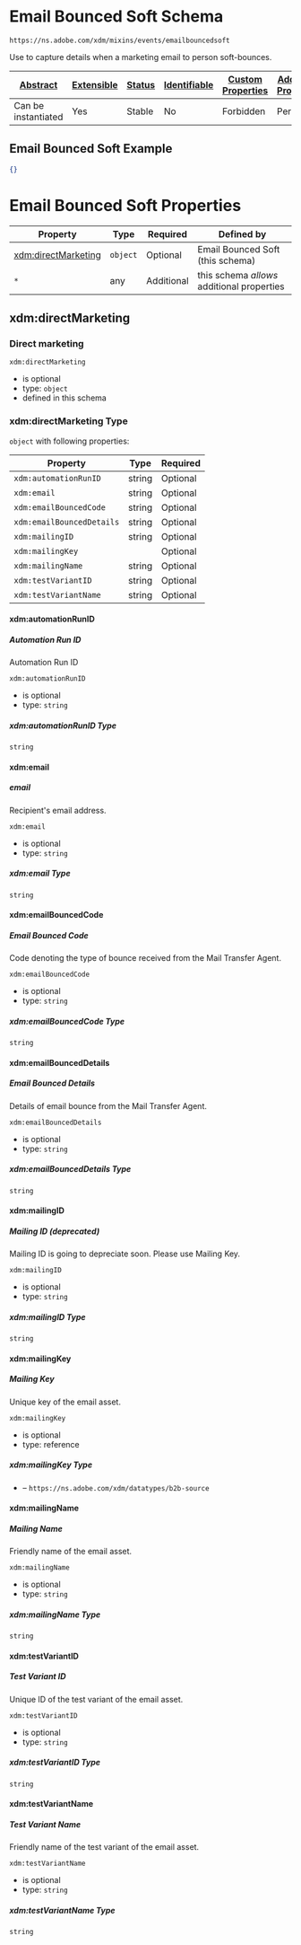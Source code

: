 
# Email Bounced Soft Schema

```
https://ns.adobe.com/xdm/mixins/events/emailbouncedsoft
```

Use to capture details when a marketing email to person soft-bounces.

| [Abstract](../../../../abstract.md) | [Extensible](../../../../extensions.md) | [Status](../../../../status.md) | [Identifiable](../../../../id.md) | [Custom Properties](../../../../extensions.md) | [Additional Properties](../../../../extensions.md) | Defined In |
|-------------------------------------|-----------------------------------------|---------------------------------|-----------------------------------|------------------------------------------------|----------------------------------------------------|------------|
| Can be instantiated | Yes | Stable | No | Forbidden | Permitted | [fieldgroups/experience-event/events/emailbouncedsoft.schema.json](fieldgroups/experience-event/events/emailbouncedsoft.schema.json) |

## Email Bounced Soft Example
```json
{}
```

# Email Bounced Soft Properties

| Property | Type | Required | Defined by |
|----------|------|----------|------------|
| [xdm:directMarketing](#xdmdirectmarketing) | `object` | Optional | Email Bounced Soft (this schema) |
| `*` | any | Additional | this schema *allows* additional properties |

## xdm:directMarketing
### Direct marketing

`xdm:directMarketing`
* is optional
* type: `object`
* defined in this schema

### xdm:directMarketing Type


`object` with following properties:


| Property | Type | Required |
|----------|------|----------|
| `xdm:automationRunID`| string | Optional |
| `xdm:email`| string | Optional |
| `xdm:emailBouncedCode`| string | Optional |
| `xdm:emailBouncedDetails`| string | Optional |
| `xdm:mailingID`| string | Optional |
| `xdm:mailingKey`|  | Optional |
| `xdm:mailingName`| string | Optional |
| `xdm:testVariantID`| string | Optional |
| `xdm:testVariantName`| string | Optional |



#### xdm:automationRunID
##### Automation Run ID

Automation Run ID

`xdm:automationRunID`
* is optional
* type: `string`

##### xdm:automationRunID Type


`string`








#### xdm:email
##### email

Recipient's email address.

`xdm:email`
* is optional
* type: `string`

##### xdm:email Type


`string`








#### xdm:emailBouncedCode
##### Email Bounced Code

Code denoting the type of bounce received from the Mail Transfer Agent.

`xdm:emailBouncedCode`
* is optional
* type: `string`

##### xdm:emailBouncedCode Type


`string`








#### xdm:emailBouncedDetails
##### Email Bounced Details

Details of email bounce from the Mail Transfer Agent.

`xdm:emailBouncedDetails`
* is optional
* type: `string`

##### xdm:emailBouncedDetails Type


`string`








#### xdm:mailingID
##### Mailing ID (deprecated)

Mailing ID is going to depreciate soon. Please use Mailing Key.

`xdm:mailingID`
* is optional
* type: `string`

##### xdm:mailingID Type


`string`








#### xdm:mailingKey
##### Mailing Key

Unique key of the email asset.

`xdm:mailingKey`
* is optional
* type: reference

##### xdm:mailingKey Type


* []() – `https://ns.adobe.com/xdm/datatypes/b2b-source`







#### xdm:mailingName
##### Mailing Name

Friendly name of the email asset.

`xdm:mailingName`
* is optional
* type: `string`

##### xdm:mailingName Type


`string`








#### xdm:testVariantID
##### Test Variant ID

Unique ID of the test variant of the email asset.

`xdm:testVariantID`
* is optional
* type: `string`

##### xdm:testVariantID Type


`string`








#### xdm:testVariantName
##### Test Variant Name

Friendly name of the test variant of the email asset.

`xdm:testVariantName`
* is optional
* type: `string`

##### xdm:testVariantName Type


`string`










